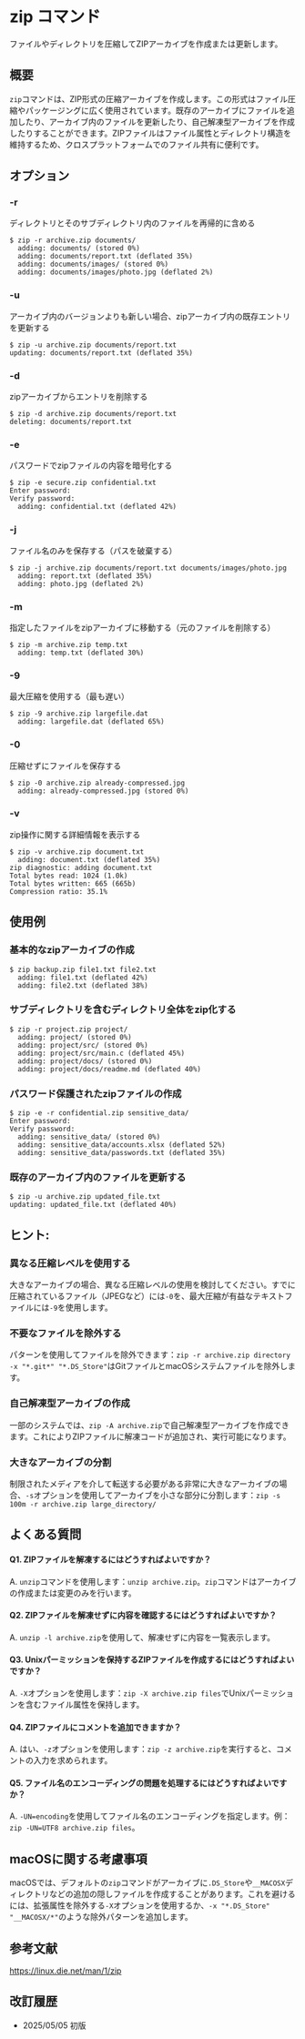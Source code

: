 # zip コマンド

ファイルやディレクトリを圧縮してZIPアーカイブを作成または更新します。

## 概要

`zip`コマンドは、ZIP形式の圧縮アーカイブを作成します。この形式はファイル圧縮やパッケージングに広く使用されています。既存のアーカイブにファイルを追加したり、アーカイブ内のファイルを更新したり、自己解凍型アーカイブを作成したりすることができます。ZIPファイルはファイル属性とディレクトリ構造を維持するため、クロスプラットフォームでのファイル共有に便利です。

## オプション

### **-r**

ディレクトリとそのサブディレクトリ内のファイルを再帰的に含める

```console
$ zip -r archive.zip documents/
  adding: documents/ (stored 0%)
  adding: documents/report.txt (deflated 35%)
  adding: documents/images/ (stored 0%)
  adding: documents/images/photo.jpg (deflated 2%)
```

### **-u**

アーカイブ内のバージョンよりも新しい場合、zipアーカイブ内の既存エントリを更新する

```console
$ zip -u archive.zip documents/report.txt
updating: documents/report.txt (deflated 35%)
```

### **-d**

zipアーカイブからエントリを削除する

```console
$ zip -d archive.zip documents/report.txt
deleting: documents/report.txt
```

### **-e**

パスワードでzipファイルの内容を暗号化する

```console
$ zip -e secure.zip confidential.txt
Enter password: 
Verify password: 
  adding: confidential.txt (deflated 42%)
```

### **-j**

ファイル名のみを保存する（パスを破棄する）

```console
$ zip -j archive.zip documents/report.txt documents/images/photo.jpg
  adding: report.txt (deflated 35%)
  adding: photo.jpg (deflated 2%)
```

### **-m**

指定したファイルをzipアーカイブに移動する（元のファイルを削除する）

```console
$ zip -m archive.zip temp.txt
  adding: temp.txt (deflated 30%)
```

### **-9**

最大圧縮を使用する（最も遅い）

```console
$ zip -9 archive.zip largefile.dat
  adding: largefile.dat (deflated 65%)
```

### **-0**

圧縮せずにファイルを保存する

```console
$ zip -0 archive.zip already-compressed.jpg
  adding: already-compressed.jpg (stored 0%)
```

### **-v**

zip操作に関する詳細情報を表示する

```console
$ zip -v archive.zip document.txt
  adding: document.txt (deflated 35%)
zip diagnostic: adding document.txt
Total bytes read: 1024 (1.0k)
Total bytes written: 665 (665b)
Compression ratio: 35.1%
```

## 使用例

### 基本的なzipアーカイブの作成

```console
$ zip backup.zip file1.txt file2.txt
  adding: file1.txt (deflated 42%)
  adding: file2.txt (deflated 38%)
```

### サブディレクトリを含むディレクトリ全体をzip化する

```console
$ zip -r project.zip project/
  adding: project/ (stored 0%)
  adding: project/src/ (stored 0%)
  adding: project/src/main.c (deflated 45%)
  adding: project/docs/ (stored 0%)
  adding: project/docs/readme.md (deflated 40%)
```

### パスワード保護されたzipファイルの作成

```console
$ zip -e -r confidential.zip sensitive_data/
Enter password: 
Verify password: 
  adding: sensitive_data/ (stored 0%)
  adding: sensitive_data/accounts.xlsx (deflated 52%)
  adding: sensitive_data/passwords.txt (deflated 35%)
```

### 既存のアーカイブ内のファイルを更新する

```console
$ zip -u archive.zip updated_file.txt
updating: updated_file.txt (deflated 40%)
```

## ヒント:

### 異なる圧縮レベルを使用する

大きなアーカイブの場合、異なる圧縮レベルの使用を検討してください。すでに圧縮されているファイル（JPEGなど）には`-0`を、最大圧縮が有益なテキストファイルには`-9`を使用します。

### 不要なファイルを除外する

パターンを使用してファイルを除外できます：`zip -r archive.zip directory -x "*.git*" "*.DS_Store"`はGitファイルとmacOSシステムファイルを除外します。

### 自己解凍型アーカイブの作成

一部のシステムでは、`zip -A archive.zip`で自己解凍型アーカイブを作成できます。これによりZIPファイルに解凍コードが追加され、実行可能になります。

### 大きなアーカイブの分割

制限されたメディアを介して転送する必要がある非常に大きなアーカイブの場合、`-s`オプションを使用してアーカイブを小さな部分に分割します：`zip -s 100m -r archive.zip large_directory/`

## よくある質問

#### Q1. ZIPファイルを解凍するにはどうすればよいですか？
A. `unzip`コマンドを使用します：`unzip archive.zip`。`zip`コマンドはアーカイブの作成または変更のみを行います。

#### Q2. ZIPファイルを解凍せずに内容を確認するにはどうすればよいですか？
A. `unzip -l archive.zip`を使用して、解凍せずに内容を一覧表示します。

#### Q3. Unixパーミッションを保持するZIPファイルを作成するにはどうすればよいですか？
A. `-X`オプションを使用します：`zip -X archive.zip files`でUnixパーミッションを含むファイル属性を保持します。

#### Q4. ZIPファイルにコメントを追加できますか？
A. はい、`-z`オプションを使用します：`zip -z archive.zip`を実行すると、コメントの入力を求められます。

#### Q5. ファイル名のエンコーディングの問題を処理するにはどうすればよいですか？
A. `-UN=encoding`を使用してファイル名のエンコーディングを指定します。例：`zip -UN=UTF8 archive.zip files`。

## macOSに関する考慮事項

macOSでは、デフォルトの`zip`コマンドがアーカイブに`.DS_Store`や`__MACOSX`ディレクトリなどの追加の隠しファイルを作成することがあります。これを避けるには、拡張属性を除外する`-X`オプションを使用するか、`-x "*.DS_Store" "__MACOSX/*"`のような除外パターンを追加します。

## 参考文献

https://linux.die.net/man/1/zip

## 改訂履歴

- 2025/05/05 初版